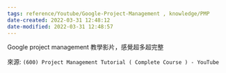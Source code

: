 ```yaml
---
tags: reference/Youtube/Google-Project-Management , knowledge/PMP
date-created: 2022-03-31 12:48:12
date-modified: 2022-03-31 12:48:57
---
```


Google project management 教學影片，感覺超多超完整


來源: `(600) Project Management Tutorial ( Complete Course ) - YouTube`
